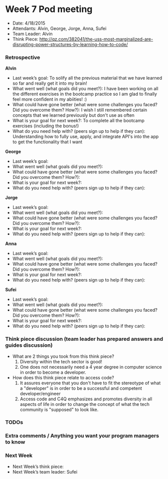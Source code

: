 # Week 7 Pod meeting

* Date: 4/18/2015
* Attendants: Alvin, George, Jorge, Anna, Sufei
* Team Leader: Alvin
* Think Piece: http://qz.com/382041/the-uss-most-marginalized-are-disrupting-power-structures-by-learning-how-to-code/

### Retrospective

**Alvin**

* Last week’s goal: To solify all the previous material that we have learned so far and really get it into my brain! 
* What went well (what goals did you meet?): I have been working on all the different exercises in the bootcamp practice so I am glad to finally feel more confident in my abiities! :) 
* What could have gone better (what were some challenges you faced? Did you overcome them? How?): I wish I still remembered certain concepts that we learned previously but don't use as often
* What is your goal for next week?: To complete all the bootcamp exercises (including the bonus!)
* What do you need help with? (peers sign up to help if they can): Understanding how to fully use, apply, and integrate API's into the app to get the functionality that I want

**George**

* Last week’s goal: 
* What went well (what goals did you meet?): 
* What could have gone better (what were some challenges you faced? Did you overcome them? How?): 
* What is your goal for next week?: 
* What do you need help with? (peers sign up to help if they can): 

**Jorge**

* Last week’s goal: 
* What went well (what goals did you meet?): 
* What could have gone better (what were some challenges you faced? Did you overcome them? How?): 
* What is your goal for next week?: 
* What do you need help with? (peers sign up to help if they can): 

**Anna**

* Last week’s goal: 
* What went well (what goals did you meet?): 
* What could have gone better (what were some challenges you faced? Did you overcome them? How?): 
* What is your goal for next week?: 
* What do you need help with? (peers sign up to help if they can): 

**Sufei**

* Last week’s goal: 
* What went well (what goals did you meet?): 
* What could have gone better (what were some challenges you faced? Did you overcome them? How?): 
* What is your goal for next week?: 
* What do you need help with? (peers sign up to help if they can): 

### Think piece discussion (team leader has prepared answers and guides discussion)

* What are 2 things you took from this think piece?
  1. Diversity within the tech sector is good! 
  2. One does not necessarily need a 4 year degree in computer science in order to become a developer.
* How does this think piece relate to access code?
  1.  It assures everyone that you don't have to fit the stereotype of what a "developer" is in order to be a successful and competent developer/engineer
  2. Access code and C4Q emphasizes and promotes diversity in all aspects of life in order to change the concept of what the tech community is "supposed" to look like. 

### TODOs

### Extra comments / Anything you want your program managers to know

### Next Week

* Next Week’s think piece:
* Next Week’s team leader: Sufei
